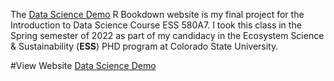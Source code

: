 

The [Data Science Demo](https://bbudnicki.github.io/data-science-demo/) R Bookdown website is my final project for the Introduction to Data Science Course ESS 580A7. I took this class in the Spring semester of 2022 as part of my candidacy in the Ecosystem Science & Sustainability (**ESS**) PHD program at Colorado State University.

#View Website
[Data Science Demo](https://bbudnicki.github.io/data-science-demo/index.html)


